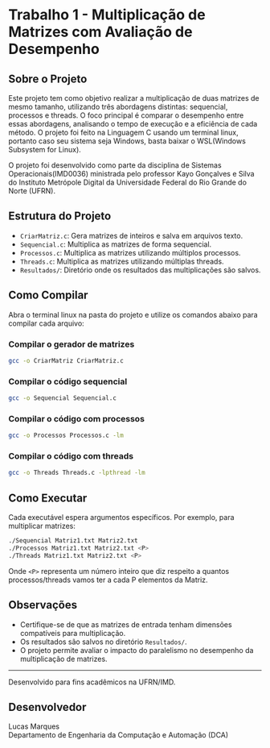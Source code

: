 # Trabalho 1 - Multiplicação de Matrizes com Avaliação de Desempenho

## Sobre o Projeto

Este projeto tem como objetivo realizar a multiplicação de duas matrizes de mesmo tamanho, utilizando três abordagens distintas: sequencial, processos e threads. O foco principal é comparar o desempenho entre essas abordagens, analisando o tempo de execução e a eficiência de cada método. O projeto foi feito na Linguagem C usando um terminal linux, portanto caso seu sistema seja Windows, basta baixar o WSL(Windows Subsystem for Linux). 

O projeto foi desenvolvido como parte da disciplina de Sistemas Operacionais(IMD0036) ministrada pelo professor Kayo Gonçalves e Silva do Instituto Metrópole Digital da Universidade Federal do Rio Grande do Norte (UFRN).

## Estrutura do Projeto

- `CriarMatriz.c`: Gera matrizes de inteiros e salva em arquivos texto.
- `Sequencial.c`: Multiplica as matrizes de forma sequencial.
- `Processos.c`: Multiplica as matrizes utilizando múltiplos processos.
- `Threads.c`: Multiplica as matrizes utilizando múltiplas threads.
- `Resultados/`: Diretório onde os resultados das multiplicações são salvos.

## Como Compilar

Abra o terminal linux na pasta do projeto e utilize os comandos abaixo para compilar cada arquivo:

### Compilar o gerador de matrizes
```bash
gcc -o CriarMatriz CriarMatriz.c
```

### Compilar o código sequencial
```bash
gcc -o Sequencial Sequencial.c
```

### Compilar o código com processos
```bash
gcc -o Processos Processos.c -lm
```

### Compilar o código com threads
```bash
gcc -o Threads Threads.c -lpthread -lm
```

## Como Executar

Cada executável espera argumentos específicos. Por exemplo, para multiplicar matrizes:

```bash
./Sequencial Matriz1.txt Matriz2.txt
./Processos Matriz1.txt Matriz2.txt <P>
./Threads Matriz1.txt Matriz2.txt <P>
```

Onde `<P>` representa um número inteiro que diz respeito a quantos processos/threads vamos ter a cada P elementos da Matriz.

## Observações
- Certifique-se de que as matrizes de entrada tenham dimensões compatíveis para multiplicação.
- Os resultados são salvos no diretório `Resultados/`.
- O projeto permite avaliar o impacto do paralelismo no desempenho da multiplicação de matrizes.

---

Desenvolvido para fins acadêmicos na UFRN/IMD.

## Desenvolvedor

Lucas Marques  
Departamento de Engenharia da Computação e Automação (DCA)  